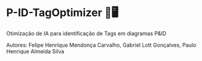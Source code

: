 # P-ID-TagOptimizer 🐍🖥️
Otimização de IA para identificação de Tags em diagramas P&amp;ID 

Autores:
 Felipe Henrique Mendonça Carvalho, 
 Gabriel Lott Gonçalves, 
 Paulo Henrique Almeida Silva 
